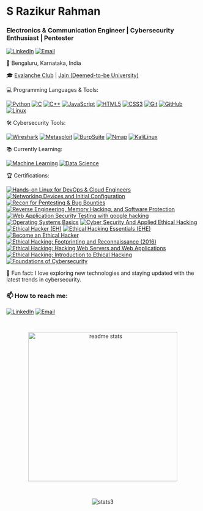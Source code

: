 <h1 align="left">
  S Razikur Rahman
</h1>
<h3 align="left">Electronics & Communication Engineer | Cybersecurity Enthusiast | Pentester</h3>

<p align="left">
  <a href="https://www.linkedin.com/in/s-razikur-rahman-304415235"><img src="https://img.shields.io/badge/LinkedIn-0077B5?style=for-the-badge&logo=linkedin&logoColor=white" alt="LinkedIn"></a>
  <a href="mailto:rrazik487@gmail.com"><img src="https://img.shields.io/badge/Email-D14836?style=for-the-badge&logo=gmail&logoColor=white" alt="Email"></a>
</p>

<p align="left">
  📍 Bengaluru, Karnataka, India
</p>

<p align="left">
  🎓 <a href="https://www.evalancheclub.com/">Evalanche Club</a> | <a href="https://www.jainuniversity.ac.in/">Jain (Deemed-to-be University)</a>
</p>

<p align="left">
  💻 Programming Languages & Tools:
</p>
<p align="left">
  <a href="#"><img src="https://img.shields.io/badge/Python-3776AB?style=for-the-badge&logo=python&logoColor=white" alt="Python"></a>
  <a href="#"><img src="https://img.shields.io/badge/C-A8B9CC?style=for-the-badge&logo=c&logoColor=white" alt="C"></a>
  <a href="#"><img src="https://img.shields.io/badge/C++-00599C?style=for-the-badge&logo=cplusplus&logoColor=white" alt="C++"></a>
  <a href="#"><img src="https://img.shields.io/badge/JavaScript-F7DF1E?style=for-the-badge&logo=javascript&logoColor=black" alt="JavaScript"></a>
  <a href="#"><img src="https://img.shields.io/badge/HTML5-E34F26?style=for-the-badge&logo=html5&logoColor=white" alt="HTML5"></a>
  <a href="#"><img src="https://img.shields.io/badge/CSS3-1572B6?style=for-the-badge&logo=css3&logoColor=white" alt="CSS3"></a>
  <a href="#"><img src="https://img.shields.io/badge/Git-F05032?style=for-the-badge&logo=git&logoColor=white" alt="Git"></a>
  <a href="#"><img src="https://img.shields.io/badge/GitHub-181717?style=for-the-badge&logo=github&logoColor=white" alt="GitHub"></a>
  <a href="#"><img src="https://img.shields.io/badge/Linux-FCC624?style=for-the-badge&logo=linux&logoColor=black" alt="Linux"></a>
</p>

<p align="left">
  🛠️ Cybersecurity Tools:
</p>
<p align="left">
  <a href="#"><img src="https://img.shields.io/badge/Wireshark-147FAA?style=for-the-badge&logo=wireshark&logoColor=white" alt="Wireshark"></a>
  <a href="#"><img src="https://img.shields.io/badge/Metasploit-147FAA?style=for-the-badge&logo=metasploit&logoColor=white" alt="Metasploit"></a>
  <a href="#"><img src="https://img.shields.io/badge/BurpSuite-147FAA?style=for-the-badge&logo=burpsuite&logoColor=white" alt="BurpSuite"></a>
  <a href="#"><img src="https://img.shields.io/badge/Nmap-147FAA?style=for-the-badge&logo=nmap&logoColor=white" alt="Nmap"></a>
  <a href="#"><img src="https://img.shields.io/badge/KaliLinux-147FAA?style=for-the-badge&logo=kalilinux&logoColor=white" alt="KaliLinux"></a>
</p>

<p align="left">
  📚 Currently Learning:
</p>
<p align="left">
  <a href="#"><img src="https://img.shields.io/badge/Machine%20Learning-FF6F00?style=for-the-badge&logo=scikit-learn&logoColor=white" alt="Machine Learning"></a>
  <a href="#"><img src="https://img.shields.io/badge/Data%20Science-0083B8?style=for-the-badge&logo=pandas&logoColor=white" alt="Data Science"></a>
</p>

<p align="left">
  🏆 Certifications:
</p>
<p align="left">
  <a href="https://www.credly.com/badges/your-badge-id"><img src="https://img.shields.io/badge/Hands--on%20Linux%20for%20DevOps%20&%20Cloud%20Engineers-EC--Council-blue" alt="Hands-on Linux for DevOps & Cloud Engineers"></a>
  <a href="https://www.credly.com/badges/your-badge-id"><img src="https://img.shields.io/badge/Networking%20Devices%20and%20Initial%20Configuration-Cisco-blue" alt="Networking Devices and Initial Configuration"></a>
  <a href="https://www.credly.com/badges/your-badge-id"><img src="https://img.shields.io/badge/Recon%20for%20Pentesting%20&%20Bug%20Bounties-EC--Council-blue" alt="Recon for Pentesting & Bug Bounties"></a>
  <a href="https://www.credly.com/badges/your-badge-id"><img src="https://img.shields.io/badge/Reverse%20Engineering%2C%20Memory%20Hacking%2C%20and%20Software%20Protection-EC--Council-blue" alt="Reverse Engineering, Memory Hacking, and Software Protection"></a>
  <a href="https://www.credly.com/badges/your-badge-id"><img src="https://img.shields.io/badge/Web%20Application%20Security%20Testing%20with%20google%20hacking-EC--Council-blue" alt="Web Application Security Testing with google hacking"></a>
  <a href="https://www.credly.com/badges/your-badge-id"><img src="https://img.shields.io/badge/Operating%20Systems%20Basics-Cisco-blue" alt="Operating Systems Basics"></a>
  <a href="https://www.credly.com/badges/your-badge-id"><img src="https://img.shields.io/badge/Cyber%20Security%20And%20Applied%20Ethical%20Hacking-Infosys-blue" alt="Cyber Security And Applied Ethical Hacking"></a>
  <a href="https://www.credly.com/badges/6d4679bb-06a8-45b6-92c6-8c515442f118/public_url"><img src="https://img.shields.io/badge/Ethical%20Hacker%20(EH)-Cisco-blue" alt="Ethical Hacker (EH)"></a>
  <a href="https://www.credly.com/badges/your-badge-id"><img src="https://img.shields.io/badge/Ethical%20Hacking%20Essentials%20(EHE)-EC--Council-blue" alt="Ethical Hacking Essentials (EHE)"></a>
  <a href="https://www.credly.com/badges/your-badge-id"><img src="https://img.shields.io/badge/Become%20an%20Ethical%20Hacker-LinkedIn-blue" alt="Become an Ethical Hacker"></a>
  <a href="https://www.credly.com/badges/your-badge-id"><img src="https://img.shields.io/badge/Ethical%20Hacking:%20Footprinting%20and%20Reconnaissance%20(2016)-LinkedIn-blue" alt="Ethical Hacking: Footprinting and Reconnaissance (2016)"></a>
  <a href="https://www.credly.com/badges/your-badge-id"><img src="https://img.shields.io/badge/Ethical%20Hacking:%20Hacking%20Web%20Servers%20and%20Web%20Applications-LinkedIn-blue" alt="Ethical Hacking: Hacking Web Servers and Web Applications"></a>
  <a href="https://www.credly.com/badges/your-badge-id"><img src="https://img.shields.io/badge/Ethical%20Hacking:%20Introduction%20to%20Ethical%20Hacking-LinkedIn-blue" alt="Ethical Hacking: Introduction to Ethical Hacking"></a>
  <a href="https://www.credly.com/badges/your-badge-id"><img src="https://img.shields.io/badge/Foundations%20of%20Cybersecurity-Google-blue" alt="Foundations of Cybersecurity"></a>
</p>
<p align="left">
  💭 Fun fact: I love exploring new technologies and staying updated with the latest trends in cybersecurity.
</p>

<p align="left">
  <h3>📫 How to reach me:</h3>
  <a href="www.linkedin.com/in/s-razikur-rahman-304415235"><img src="https://img.shields.io/badge/LinkedIn-0077B5?style=for-the-badge&logo=linkedin&logoColor=white" alt="LinkedIn"></a>
  <a href="mailto:rrazik487@gmail.com"><img src="https://img.shields.io/badge/Email-D14836?style=for-the-badge&logo=gmail&logoColor=white" alt="Email"></a>
</p>

<p align="left">
<br>
<p align="center"><img width=390 src="http://github-profile-summary-cards.vercel.app/api/cards/stats?username=rrazik487&theme=2077" alt="readme stats" /></p>
<br>
<p align="center"><img src="http://github-profile-summary-cards.vercel.app/api/cards/profile-details?username=rrazik487&theme=2077  " alt="stats3"/></p>



<be>
</p>
